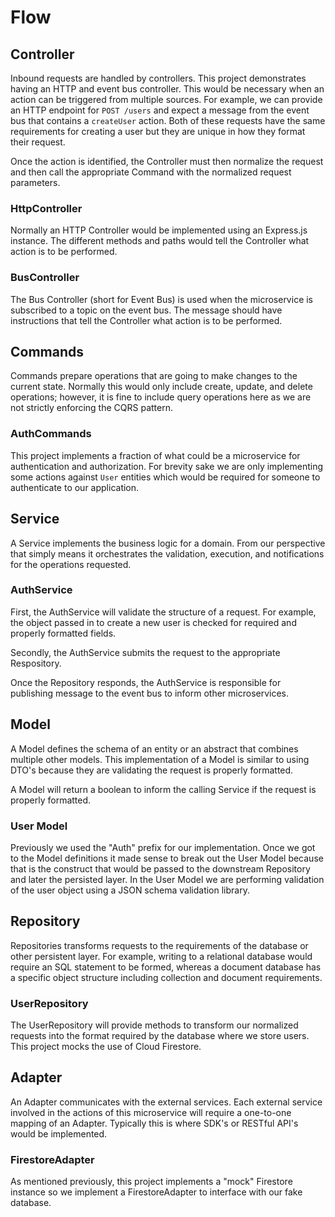 # Flow

## Controller

Inbound requests are handled by controllers.  This project demonstrates having an HTTP and event bus controller.  This would be necessary when an action can be triggered from multiple sources.  For example, we can provide an HTTP endpoint for `POST /users` and expect a message from the event bus that contains a `createUser` action.  Both of these requests have the same requirements for creating a user but they are unique in how they format their request.

Once the action is identified, the Controller must then normalize the request and then call the appropriate Command with the normalized request parameters.

### HttpController

Normally an HTTP Controller would be implemented using an Express.js instance.  The different methods and paths would tell the Controller what action is to be performed.

### BusController

The Bus Controller (short for Event Bus) is used when the microservice is subscribed to a topic on the event bus.  The message should have instructions that tell the Controller what action is to be performed.

## Commands

Commands prepare operations that are going to make changes to the current state.  Normally this would only include create, update, and delete operations; however, it is fine to include query operations here as we are not strictly enforcing the CQRS pattern.

### AuthCommands

This project implements a fraction of what could be a microservice for authentication and authorization.  For brevity sake we are only implementing some actions against `User` entities which would be required for someone to authenticate to our application.

## Service

A Service implements the business logic for a domain.  From our perspective that simply means it orchestrates the validation, execution, and notifications for the operations requested.

### AuthService

First, the AuthService will validate the structure of a request.  For example, the object passed in to create a new user is checked for required and properly formatted fields.

Secondly, the AuthService submits the request to the appropriate Respository.

Once the Repository responds, the AuthService is responsible for publishing message to the event bus to inform other microservices.

## Model

A Model defines the schema of an entity or an abstract that combines multiple other models.  This implementation of a Model is similar to using DTO's because they are validating the request is properly formatted.

A Model will return a boolean to inform the calling Service if the request is properly formatted.

### User Model

Previously we used the "Auth" prefix for our implementation.  Once we got to the Model definitions it made sense to break out the User Model because that is the construct that would be passed to the downstream Repository and later the persisted layer.  In the User Model we are performing validation of the user object using a JSON schema validation library.

## Repository

Repositories transforms requests to the requirements of the database or other persistent layer.  For example, writing to a relational database would require an SQL statement to be formed, whereas a document database has a specific object structure including collection and document requirements.

### UserRepository

The UserRepository will provide methods to transform our normalized requests into the format required by the database where we store users.  This project mocks the use of Cloud Firestore.

## Adapter

An Adapter communicates with the external services.  Each external service involved in the actions of this microservice will require a one-to-one mapping of an Adapter.  Typically this is where SDK's or RESTful API's would be implemented.

### FirestoreAdapter

As mentioned previously, this project implements a "mock" Firestore instance so we implement a FirestoreAdapter to interface with our fake database.